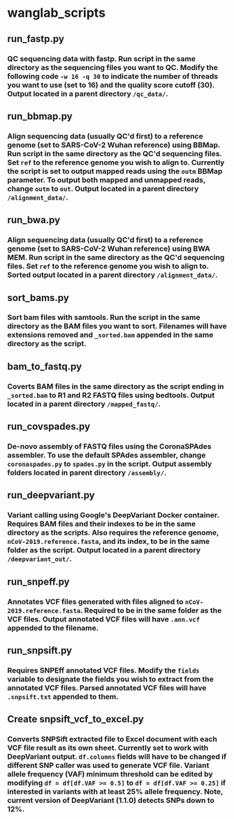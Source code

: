 # wanglab_scripts

## run_fastp.py
### QC sequencing data with fastp. Run script in the same directory as the sequencing files you want to QC. Modify the following code `-w 16 -q 30` to indicate the number of threads you want to use (set to 16) and the quality score cutoff (30). Output located in a parent directory `/qc_data/`.

## run_bbmap.py
### Align sequencing data (usually QC'd first) to a reference genome (set to SARS-CoV-2 Wuhan reference) using BBMap. Run script in the same directory as the QC'd sequencing files. Set `ref` to the reference genome you wish to align to. Currently the script is set to output mapped reads using the `outm` BBMap parameter. To output both mapped and unmapped reads, change `outm` to `out`. Output located in a parent directory `/alignment_data/`.

## run_bwa.py
### Align sequencing data (usually QC'd first) to a reference genome (set to SARS-CoV-2 Wuhan reference) using BWA MEM. Run script in the same directory as the QC'd sequencing files. Set `ref` to the reference genome you wish to align to. Sorted output located in a parent directory `/alignment_data/`.

## sort_bams.py
### Sort bam files with samtools. Run the script in the same directory as the BAM files you want to sort. Filenames will have extensions removed and `_sorted.bam` appended in the same directory as the script. 

## bam_to_fastq.py
### Coverts BAM files in the same directory as the script ending in `_sorted.bam` to R1 and R2 FASTQ files using bedtools. Output located in a parent directory `/mapped_fastq/`.

## run_covspades.py
### De-novo assembly of FASTQ files using the CoronaSPAdes assembler. To use the default SPAdes assembler, change `coronaspades.py` to `spades.py` in the script. Output assembly folders located in parent directory `/assembly/`.

## run_deepvariant.py
### Variant calling using Google's DeepVariant Docker container. Requires BAM files and their indexes to be in the same directory as the scripts. Also requires the reference genome, `nCoV-2019.reference.fasta`, and its index, to be in the same folder as the script. Output located in a parent directory `/deepvariant_out/`.

## run_snpeff.py
### Annotates VCF files generated with files aligned to `nCoV-2019.reference.fasta`. Required to be in the same folder as the VCF files. Output annotated VCF files will have `.ann.vcf` appended to the filename. 

## run_snpsift.py
### Requires SNPEff annotated VCF files. Modify the `fields` variable to designate the fields you wish to extract from the annotated VCF files. Parsed annotated VCF files will have `.snpsift.txt` appended to them. 

## Create snpsift_vcf_to_excel.py
### Converts SNPSift extracted file to Excel document with each VCF file result as its own sheet. Currently set to work with DeepVariant output. `df.columns` fields will have to be changed if different SNP caller was used to generate VCF file. Variant allele frequency (VAF) minimum threshold can be edited by modifying `df = df[df.VAF >= 0.5]` to `df = df[df.VAF >= 0.25]` if interested in variants with at least 25% allele frequency. Note, current version of DeepVariant (1.1.0) detects SNPs down to 12%.

